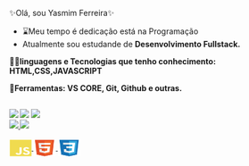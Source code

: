 ✨Olá, sou Yasmim Ferreira✨
- ⌛Meu tempo é dedicação está na Programação
- Atualmente sou estudande de <b>Desenvolvimento Fullstack.
  
 👩‍🎓linguagens e Tecnologias que tenho conhecimento:
  HTML,CSS,JAVASCRIPT

📌Ferramentas: VS CORE, Git, Github e outras.
  
 ##
  
<div>
  <a href="https://instagram.com/yasmimferreir_" target="_blank"><img src="https://img.shields.io/badge/-Instagram-%23E4405F?style=for-the-badge&logo=instagram&logoColor=white" target="_blank"></a>
  <a href = "mailto:yasmimferreiracost@gmail.com"><img src="https://img.shields.io/badge/-Gmail-%23333?style=for-the-badge&logo=gmail&logoColor=white" target="_blank"></a>
  <a href="https://www.linkedin.com/in/yasmim-ferreira-costa-186852229/" target="_blank"><img src="https://img.shields.io/badge/-LinkedIn-%230077B5?style=for-the-badge&logo=linkedin&logoColor=white" target="_blank"></a>
  </div>
  
<div style="display: inline_block">
  <a href="https://github.com/yasmimferreir">
  <img height="120em" src="https://github-readme-stats.vercel.app/api?username=yasmimferreir&show_icons=true&theme=dracula&include_all_commits=true&count_private=true"/>
  <img height="120em" src="https://github-readme-stats.vercel.app/api/top-langs/?username=yasmimferreir&layout=compact&langs_count=7&theme=dracula"/>
</div>


<div style="display:inline_block"><br>
  <img align="center" alt="Yasmim-Js" height="30" width="40" src="https://raw.githubusercontent.com/devicons/devicon/master/icons/javascript/javascript-plain.svg">
  <img align="center" alt="Yasmim-HTML" height="30" width="40" src="https://raw.githubusercontent.com/devicons/devicon/master/icons/html5/html5-original.svg">
  <img align="center" alt="Yasmim-CSS" height="30" width="40" src="https://raw.githubusercontent.com/devicons/devicon/master/icons/css3/css3-original.svg">
 
</div>



